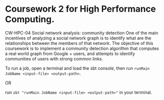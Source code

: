 Coursework 2 for High Performance Computing.
===========

CW-HPC-04 Social network analysis: community detection
One of the main incentives of analyzing a social network graph is to identify what are the relationships between the members of that network. The objective of this coursework is to implement a community detection algorithm that computes a real world graph from Google + users, and attempts to identify communities of users with strong common links.


To run a job, open a terminal and load the sbt console, then run `runMain JobName <input-file> <output-path>`.

OR

run `sbt "runMain JobName <input-file> <output-path>"` in your terminal.

